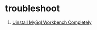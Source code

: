 # troubleshoot
1. [Uinstall MySql Workbench Completely](https://github.com/ninanina19/troubleshoot/blob/main/unistall_mysqlworkbench.md) 
